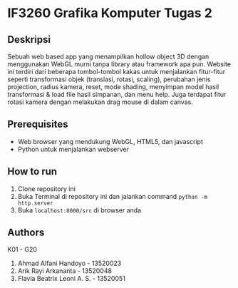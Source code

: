 # IF3260 Grafika Komputer Tugas 2
## Deskripsi
Sebuah web based app yang menampilkan hollow object 3D dengan menggunakan WebGL murni tanpa library atau framework apa pun. Website ini terdiri dari beberapa tombol-tombol kakas untuk menjalankan fitur-fitur seperti transformasi objek (translasi, rotasi, scaling), perubahan jenis projection, radius kamera, reset, mode shading, menyimpan model hasil transformasi & load file hasil simpanan, dan menu help. Juga terdapat fitur rotasi kamera dengan melakukan drag mouse di dalam canvas.

## Prerequisites
* Web browser yang mendukung WebGL, HTML5, dan javascript
* Python untuk menjalankan webserver

## How to run
1. Clone repository ini
2. Buka Terminal di repository ini dan jalankan command `python -m http.server`
3. Buka `localhost:8000/src` di browser anda

## Authors
K01 - G20
1. Ahmad Alfani Handoyo - 13520023
2. Arik Rayi Arkananta - 13520048
3. Flavia Beatrix Leoni A. S. - 13520051
